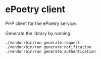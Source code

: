 # ePoetry client

PHP client for the ePoetry service.

Generate the library by running:

```
./vendor/bin/run generate:request
./vendor/bin/run generate:notification
./vendor/bin/run generate:authentication
```
